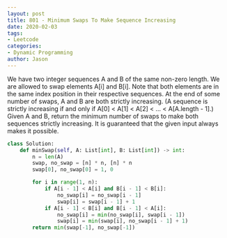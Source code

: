 ```yaml
---
layout: post
title: 801 - Minimum Swaps To Make Sequence Increasing
date: 2020-02-03
tags:
- Leetcode
categories:
- Dynamic Programming
author: Jason
---
```

We have two integer sequences A and B of the same non-zero length. We are allowed to swap elements A[i] and B[i].  Note that both elements are in the same index position in their respective sequences. At the end of some number of swaps, A and B are both strictly increasing.  (A sequence is strictly increasing if and only if A[0] < A[1] < A[2] < ... < A[A.length - 1].) Given A and B, return the minimum number of swaps to make both sequences strictly increasing.  It is guaranteed that the given input always makes it possible.

```python
class Solution:
    def minSwap(self, A: List[int], B: List[int]) -> int:
        n = len(A)
        swap, no_swap = [n] * n, [n] * n
        swap[0], no_swap[0] = 1, 0

        for i in range(1, n):
            if A[i - 1] < A[i] and B[i - 1] < B[i]:
                no_swap[i] = no_swap[i - 1]
                swap[i] = swap[i - 1] + 1
            if A[i - 1] < B[i] and B[i - 1] < A[i]:
                no_swap[i] = min(no_swap[i], swap[i - 1])
                swap[i] = min(swap[i], no_swap[i - 1] + 1)
        return min(swap[-1], no_swap[-1])
```
